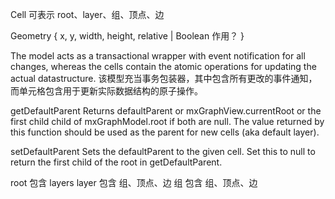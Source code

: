 Cell 可表示 root、layer、组、顶点、边

Geometry {
    x,
    y,
    width,
    height,
    relative | Boolean 作用？
}

The model acts as a transactional wrapper with event notification for all changes, whereas the cells contain the atomic operations for updating the actual datastructure.
该模型充当事务包装器，其中包含所有更改的事件通知，而单元格包含用于更新实际数据结构的原子操作。

getDefaultParent
Returns defaultParent or mxGraphView.currentRoot or the first child child of mxGraphModel.root if both are null.  The value returned by this function should be used as the parent for new cells (aka default layer).

setDefaultParent
Sets the defaultParent to the given cell.  Set this to null to return the first child of the root in getDefaultParent.

root 包含 layers
layer 包含  组、顶点、边
组 包含  组、顶点、边

